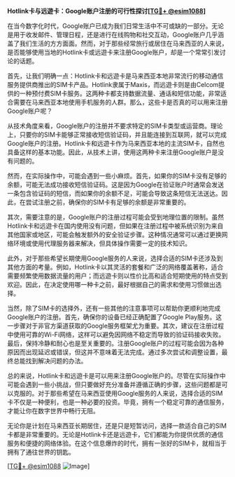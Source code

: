 **Hotlink卡与远遊卡：Google账户注册的可行性探讨[[TG💪+ @esim1088](https://t.me/s/esim1088)]**

在当今数字化时代，Google账户已成为我们日常生活中不可或缺的一部分。无论是用于收发邮件、管理日程，还是进行在线购物和社交互动，Google账户几乎涵盖了我们生活的方方面面。然而，对于那些经常旅行或居住在马来西亚的人来说，是否能够使用当地的Hotlink卡或远遊卡来注册Google账户，却是一个常常引发讨论的话题。

首先，让我们明确一点：Hotlink卡和远遊卡是马来西亚本地非常流行的移动通信服务提供商推出的SIM卡产品。Hotlink隶属于Maxis，而远遊卡则是由Celcom提供的一种预付费SIM卡服务。这两种卡都支持数据流量、通话和短信功能，非常适合需要在马来西亚本地使用手机服务的人群。那么，这些卡是否真的可以用来注册Google账户呢？

从技术角度来看，Google账户的注册并不要求特定的SIM卡类型或运营商。理论上，只要你的SIM卡能够正常接收短信验证码，并且能连接到互联网，就可以完成Google账户的注册。Hotlink卡和远遊卡作为马来西亚本地的主流SIM卡，自然也具备这样的基本功能。因此，从技术上讲，使用这两种卡来注册Google账户是没有问题的。

然而，在实际操作中，可能会遇到一些小麻烦。首先，如果你的SIM卡没有足够的余额，可能无法成功接收短信验证码。这是因为Google在验证账户时通常会发送一条包含验证码的短信，而如果你的余额不足，可能会导致这条短信无法送达。因此，在尝试注册之前，确保你的SIM卡有足够的余额是非常重要的。

其次，需要注意的是，Google账户的注册过程可能会受到地理位置的限制。虽然Hotlink卡和远遊卡在国内使用没有问题，但如果在注册过程中被系统识别为来自其他国家或地区，可能会触发额外的安全验证步骤。这种情况通常可以通过更换网络环境或使用代理服务器来解决，但具体操作需要一定的技术知识。

此外，对于那些希望长期使用Google服务的人来说，选择合适的SIM卡还涉及到其他方面的考量。例如，Hotlink卡以其灵活的套餐和广泛的网络覆盖著称，适合需要频繁使用数据流量的用户；而远遊卡则以性价比高和适合短期使用的特点受到欢迎。因此，在决定使用哪一种卡之前，最好根据自己的需求和使用习惯做出选择。

当然，除了SIM卡的选择外，还有一些其他的注意事项可以帮助你更顺利地完成Google账户的注册。首先，确保你的设备已经正确配置了Google Play服务。这一步骤对于非官方渠道获取的Google服务框架尤为重要。其次，建议在注册过程中使用可靠的Wi-Fi网络，这样可以避免因网络不稳定而导致的验证码接收失败。最后，保持冷静和耐心也是至关重要的。注册Google账户的过程可能会因为各种原因而出现延迟或错误，但这并不意味着无法完成。通过多次尝试和调整设置，最终总能找到解决问题的办法。

总的来说，Hotlink卡和远遊卡是可以用来注册Google账户的。尽管在实际操作中可能会遇到一些小挑战，但只要做好充分准备并遵循正确的步骤，这些问题都是可以克服的。对于那些希望在马来西亚使用Google服务的人来说，选择合适的SIM卡不仅是一种便利，也是一种必要的投资。毕竟，拥有一个稳定可靠的通信服务，才能让你在数字世界中畅行无阻。

无论你是计划在马来西亚长期居住，还是只是短暂访问，选择一款适合自己的SIM卡都是非常重要的。无论是Hotlink卡还是远遊卡，它们都能为你提供优质的通信服务和便捷的网络体验。在这个信息爆炸的时代，拥有一张好的SIM卡，就相当于拥有了通往世界的钥匙。

[[TG💪+ @esim1088](https://t.me/s/esim1088) ![Image](https://i.postimg.cc/4NQfJmqS/Snipaste-2025-05-13-00-14-12.png)]
